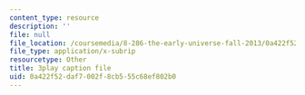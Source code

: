 ```yaml
---
content_type: resource
description: ''
file: null
file_location: /coursemedia/8-286-the-early-universe-fall-2013/0a422f52daf7002f8cb555c68ef802b0_OtJFD9HNnoc.srt
file_type: application/x-subrip
resourcetype: Other
title: 3play caption file
uid: 0a422f52-daf7-002f-8cb5-55c68ef802b0
---
```

